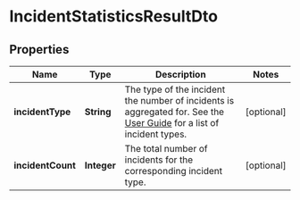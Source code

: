 

# IncidentStatisticsResultDto

## Properties

Name | Type | Description | Notes
------------ | ------------- | ------------- | -------------
**incidentType** | **String** | The type of the incident the number of incidents is aggregated for. See the [User Guide](https://docs.camunda.org/manual/7.13/user-guide/process-engine/incidents/#incident-types) for a list of incident types. |  [optional]
**incidentCount** | **Integer** | The total number of incidents for the corresponding incident type. |  [optional]



